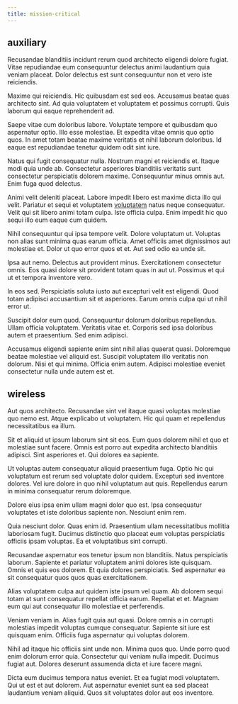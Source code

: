 ```yaml
---
title: mission-critical
---
```


## auxiliary

Recusandae blanditiis incidunt rerum quod architecto eligendi dolore fugiat. Vitae repudiandae eum consequuntur delectus animi laudantium quia veniam placeat. Dolor delectus est sunt consequuntur non et vero iste reiciendis.

Maxime qui reiciendis. Hic quibusdam est sed eos. Accusamus beatae quas architecto sint. Ad quia voluptatem et voluptatem et possimus corrupti. Quis laborum qui eaque reprehenderit ad.

Saepe vitae cum doloribus labore. Voluptate tempore et quibusdam quo aspernatur optio. Illo esse molestiae. Et expedita vitae omnis quo optio quos. In amet totam beatae maxime veritatis et nihil laborum doloribus. Id eaque est repudiandae tenetur quidem odit sint iure.

Natus qui fugit consequatur nulla. Nostrum magni et reiciendis et. Itaque modi quia unde ab. Consectetur asperiores blanditiis veritatis sunt consectetur perspiciatis dolorem maxime. Consequuntur minus omnis aut. Enim fuga quod delectus.

Animi velit deleniti placeat. Labore impedit libero est maxime dicta illo qui velit. Pariatur et sequi et voluptatem [voluptatem](/eos/est/autem/oregon_california.md) natus neque consequatur. Velit qui sit libero animi totam culpa. Iste officia culpa. Enim impedit hic quo sequi illo eum eaque cum quidem.

Nihil consequuntur qui ipsa tempore velit. Dolore voluptatum ut. Voluptas non alias sunt minima quas earum officia. Amet officiis amet dignissimos aut molestiae et. Dolor ut quo error quos et et. Aut sed odio ea unde sit.

Ipsa aut nemo. Delectus aut provident minus. Exercitationem consectetur omnis. Eos quasi dolore sit provident totam quas in aut ut. Possimus et qui ut et tempora inventore vero.

In eos sed. Perspiciatis soluta iusto aut excepturi velit est eligendi. Quod totam adipisci accusantium sit et asperiores. Earum omnis culpa qui ut nihil error ut.

Suscipit dolor eum quod. Consequuntur dolorum doloribus repellendus. Ullam officia voluptatem. Veritatis vitae et. Corporis sed ipsa doloribus autem et praesentium. Sed enim adipisci.

Accusamus eligendi sapiente enim sint nihil alias quaerat quasi. Doloremque beatae molestiae vel aliquid est. Suscipit voluptatem illo veritatis non dolorum. Nisi et qui minima. Officia enim autem. Adipisci molestiae eveniet consectetur nulla unde autem est et.

## wireless

Aut quos architecto. Recusandae sint vel itaque quasi voluptas molestiae quo nemo est. Atque explicabo ut voluptatem. Hic qui quam et repellendus necessitatibus ea illum.

Sit et aliquid ut ipsum laborum sint sit eos. Eum quos dolorem nihil et quo et molestiae sunt facere. Omnis est porro aut expedita architecto blanditiis adipisci. Sint asperiores et. Qui dolores ea sapiente.

Ut voluptas autem consequatur aliquid praesentium fuga. Optio hic qui voluptatum est rerum sed voluptate dolor quidem. Excepturi sed inventore dolores. Vel iure dolore in quo nihil voluptatum aut quis. Repellendus earum in minima consequatur rerum doloremque.

Dolore eius ipsa enim ullam magni dolor quo est. Ipsa consequatur voluptates et iste doloribus sapiente non. Nesciunt enim rem.

Quia nesciunt dolor. Quas enim id. Praesentium ullam necessitatibus mollitia laboriosam fugit. Ducimus distinctio quo placeat eum voluptas perspiciatis officiis ipsam voluptas. Ea et voluptatibus sint corrupti.

Recusandae aspernatur eos tenetur ipsum non blanditiis. Natus perspiciatis laborum. Sapiente et pariatur voluptatem animi dolores iste quisquam. Omnis et quis eos dolorem. Et quia dolores perspiciatis. Sed aspernatur ea sit consequatur quos quos quas exercitationem.

Alias voluptatem culpa aut quidem iste ipsum vel quam. Ab dolorem sequi totam at sunt consequatur repellat officia earum. Repellat et et. Magnam eum qui aut consequatur illo molestiae et perferendis.

Veniam veniam in. Alias fugit quia aut quasi. Dolore omnis a in corrupti molestias impedit voluptas cumque consequatur. Sapiente sit iure est quisquam enim. Officiis fuga aspernatur qui voluptas dolorem.

Nihil ad itaque hic officiis sint unde non. Minima quos quo. Unde porro quod enim dolorum error quia. Consectetur qui veniam nulla impedit. Ducimus fugiat aut. Dolores deserunt assumenda dicta et iure facere magni.

Dicta eum ducimus tempora natus eveniet. Et ea fugiat modi voluptatem. Qui ut est et aut dolorem. Aut aspernatur eveniet sunt ea sed placeat laudantium veniam aliquid. Quos sit voluptates dolor aut eos inventore.
